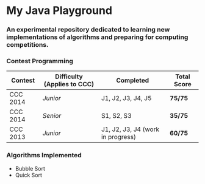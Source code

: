 # My Java Playground
### An experimental repository dedicated to learning new implementations of algorithms and preparing for computing competitions.

### Contest Programming

| Contest  | Difficulty (Applies to CCC) | Completed | Total Score |
| -------- | --------------------------- | --------- | ----------- |
CCC 2014 | *Junior* | J1, J2, J3, J4, J5 | **75/75**
CCC 2014 | *Senior* | S1, S2, S3 | **35/75**
CCC 2013 | *Junior* | J1, J2, J3, J4 (work in progress) | **60/75**

### Algorithms Implemented
- Bubble Sort
- Quick Sort

